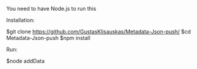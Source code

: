 You need to have Node.js to run this

Installation:

$git clone https://github.com/GustasKlisauskas/Metadata-Json-push/
$cd Metadata-Json-push
$npm install

Run:

$node addData
